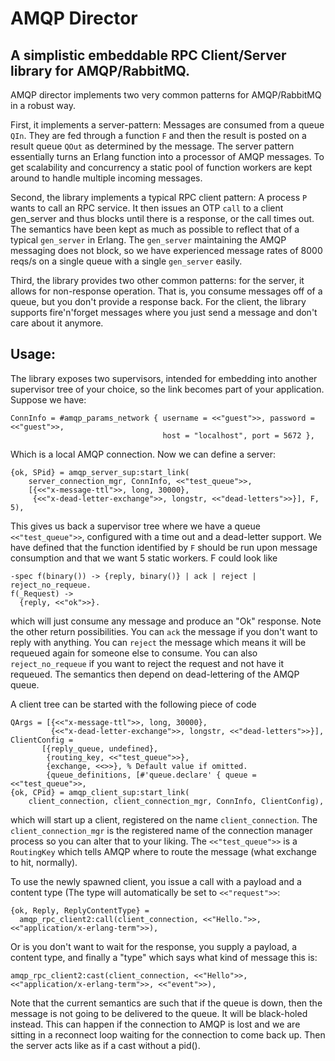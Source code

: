 # AMQP Director
## A simplistic embeddable RPC Client/Server library for AMQP/RabbitMQ.

AMQP director implements two very common patterns for AMQP/RabbitMQ in a robust way.

First, it implements a server-pattern: Messages are consumed from a queue `QIn`.
They are fed through a function `F` and then the result is posted on a result queue
`QOut` as determined by the message. The server pattern essentially turns an Erlang
function into a processor of AMQP messages. To get scalability and concurrency a static pool of
function workers are kept around to handle multiple incoming messages.

Second, the library implements a typical RPC client pattern: A process `P` wants to call an RPC
service. It then issues an OTP `call` to a client gen_server and thus blocks until there is a
response, or the call times out. The semantics have been kept as much as possible to reflect
that of a typical `gen_server` in Erlang. The `gen_server` maintaining the AMQP messaging does
not block, so we have experienced message rates of 8000 reqs/s on a single queue with a single
`gen_server` easily.

Third, the library provides two other common patterns: for the server, it allows for non-response
operation. That is, you consume messages off of a queue, but you don't provide a response back.
For the client, the library supports fire'n'forget messages where you just send a message and
don't care about it anymore.

## Usage:

The library exposes two supervisors, intended for embedding into another supervisor tree of your
choice, so the link becomes part of your application. Suppose we have:

	ConnInfo = #amqp_params_network { username = <<"guest">>, password = <<"guest">>,
		                              host = "localhost", port = 5672 },

Which is a local AMQP connection. Now we can define a server:
			                                  
	{ok, SPid} = amqp_server_sup:start_link(
	    server_connection_mgr, ConnInfo, <<"test_queue">>,
	    [{<<"x-message-ttl">>, long, 30000},
	     {<<"x-dead-letter-exchange">>, longstr, <<"dead-letters">>}], F, 5),

This gives us back a supervisor tree where we have a queue `<<"test_queue">>`, configured
with a time out and a dead-letter support. We have defined that the function identified by
`F` should be run upon message consumption and that we want 5 static workers. F could look
like

	-spec f(binary()) -> {reply, binary()} | ack | reject | reject_no_requeue.
	f(_Request) ->
	  {reply, <<"ok">>}.

which will just consume any message and produce an "Ok" response. Note the other return possibilities.
You can `ack` the message if you don't want to reply with anything. You can `reject` the message which
means it will be requeued again for someone else to consume. You can also `reject_no_requeue` if you
want to reject the request and not have it requeued. The semantics then depend on dead-lettering of the
AMQP queue.

A client tree can be started with the following piece of code

    QArgs = [{<<"x-message-ttl">>, long, 30000},
             {<<"x-dead-letter-exchange">>, longstr, <<"dead-letters">>}],
	ClientConfig =
	       [{reply_queue, undefined},
	        {routing_key, <<"test_queue">>},
	        {exchange, <<>>}, % Default value if omitted.
	        {queue_definitions, [#'queue.declare' { queue = <<"test_queue">>,
	{ok, CPid} = amqp_client_sup:start_link(
	    client_connection, client_connection_mgr, ConnInfo, ClientConfig),

which will start up a client, registered on the name `client_connection`. The `client_connection_mgr`
is the registered name of the connection manager process so you can alter that to your liking. The
`<<"test_queue">>` is a `RoutingKey` which tells AMQP where to route the message (what exchange to hit,
normally).

To use the newly spawned client, you issue a call with a payload and a content type (The type will
automatically be set to `<<"request">>`:

	{ok, Reply, ReplyContentType} =
	  amqp_rpc_client2:call(client_connection, <<"Hello.">>, <<"application/x-erlang-term">>),

Or is you don't want to wait for the response, you supply a payload, a content type, and finally
a "type" which says what kind of message this is:

	amqp_rpc_client2:cast(client_connection, <<"Hello">>, <<"application/x-erlang-term">>, <<"event">>),

Note that the current semantics are such that if the queue is down, then the
message is not going to be delivered to the queue. It will be black-holed instead.
This can happen if the connection to AMQP is lost and we are sitting in a reconnect
loop waiting for the connection to come back up. Then the server acts like as if
a cast without a pid().